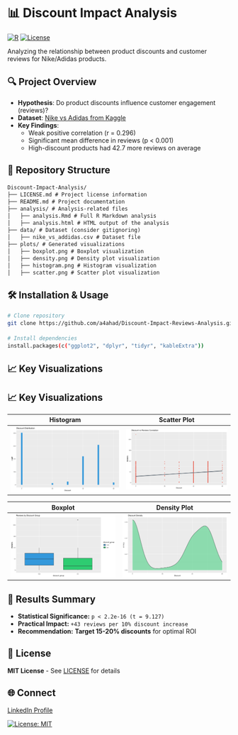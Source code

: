 # 📊 Discount Impact Analysis

[![R](https://img.shields.io/badge/R-4.3.2-blue.svg)](https://www.r-project.org/)
[![License](https://img.shields.io/badge/License-MIT-green.svg)](LICENSE)

Analyzing the relationship between product discounts and customer reviews for Nike/Adidas products.

## 🔍 Project Overview
- **Hypothesis**: Do product discounts influence customer engagement (reviews)?
- **Dataset**: [Nike vs Adidas from Kaggle](https://www.kaggle.com/datasets/mariyamalshatta/nike-vs-addidas-unspervised-clustering)
- **Key Findings**:
  - Weak positive correlation (r = 0.296) 
  - Significant mean difference in reviews (p < 0.001)
  - High-discount products had 42.7 more reviews on average

## 📂 Repository Structure

```
Discount-Impact-Analysis/
├── LICENSE.md # Project license information
├── README.md # Project documentation
├── analysis/ # Analysis-related files
│   ├── analysis.Rmd # Full R Markdown analysis
│   ├── analysis.html # HTML output of the analysis
├── data/ # Dataset (consider gitignoring)
│   ├── nike_vs_addidas.csv # Dataset file
├── plots/ # Generated visualizations
│   ├── boxplot.png # Boxplot visualization
│   ├── density.png # Density plot visualization
│   ├── histogram.png # Histogram visualization
│   ├── scatter.png # Scatter plot visualization

```

## 🛠️ Installation & Usage
```bash
# Clone repository
git clone https://github.com/a4ahad/Discount-Impact-Reviews-Analysis.git

# Install dependencies
install.packages(c("ggplot2", "dplyr", "tidyr", "kableExtra"))
```

## 📈 Key Visualizations

## 📈 Key Visualizations

| Histogram        | Scatter Plot        |
|-----------------|---------------------|
| ![Discount Distribution](plots/histogram.png) | ![Correlation](plots/scatter.png) |

| Boxplot         | Density Plot        |
|-----------------|---------------------|
| ![Boxplot](plots/boxplot.png) | ![Density Plot](plots/density.png) |




## 📌 Results Summary

- **Statistical Significance:** `p < 2.2e-16 (t = 9.127)`
- **Practical Impact:** `+43 reviews per 10% discount increase`
- **Recommendation:** **Target 15-20% discounts** for optimal ROI

## 📄 License

**MIT License** - See [LICENSE](./LICENSE) for details

## 🌐 Connect

[LinkedIn Profile](https://www.linkedin.com/in/md-abdul-ahad-62b050305/)

[![License: MIT](https://img.shields.io/badge/License-MIT-yellow.svg)](https://opensource.org/licenses/MIT)

